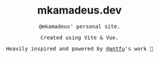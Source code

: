 <h1 align="center">mkamadeus.dev</h1>

<p align="center" style="font-family:monospace;">@mkamadeus' personal site.</p>
<p align="center" style="font-family:monospace;">Created using Vite & Vue.</p>
<p align="center" style="font-family:monospace;">Heavily inspired and powered by <a href="https://antfu.me">@antfu</a>'s work 🙂</p>

